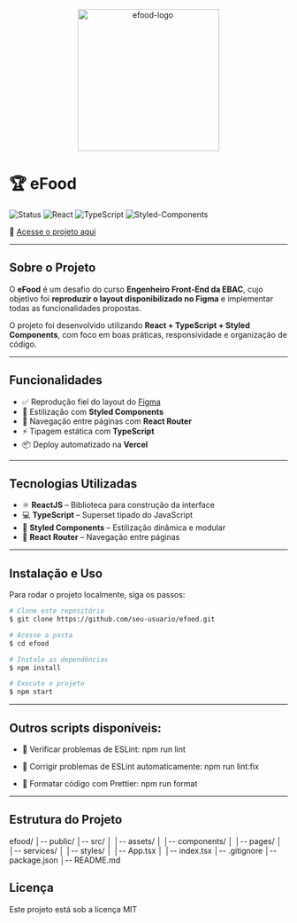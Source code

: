 <div align="center"> 
  <img width="256" height="256" src="https://img.icons8.com/arcade/512/restaurant.png" alt="efood-logo" />
</div>

# 🏆 eFood

![Status](https://img.shields.io/badge/STATUS-Concluído-green?style=for-the-badge)
![React](https://img.shields.io/badge/React-18-61DAFB?style=for-the-badge&logo=react&logoColor=white)
![TypeScript](https://img.shields.io/badge/TypeScript-4.0-blue?style=for-the-badge&logo=typescript&logoColor=white)
![Styled-Components](https://img.shields.io/badge/Styled--Components-DB7093?style=for-the-badge&logo=styled-components&logoColor=white)

🔗 [Acesse o projeto aqui](https://seu-deploy-vercel.app)

---

## Sobre o Projeto

O **eFood** é um desafio do curso **Engenheiro Front-End da EBAC**, cujo objetivo foi **reproduzir o layout disponibilizado no Figma** e implementar todas as funcionalidades propostas.  

O projeto foi desenvolvido utilizando **React + TypeScript + Styled Components**, com foco em boas práticas, responsividade e organização de código.

---

## Funcionalidades

- ✅ Reprodução fiel do layout do [Figma](https://www.figma.com/file/JjduV2Tg713TzYUUsees8b/efood?type=design)  
- 🎨 Estilização com **Styled Components**  
- 🚦 Navegação entre páginas com **React Router**  
- ⚡ Tipagem estática com **TypeScript**  
- 📦 Deploy automatizado na **Vercel**  

---

## Tecnologias Utilizadas

- ⚛ **ReactJS** – Biblioteca para construção da interface  
- 💻 **TypeScript** – Superset tipado do JavaScript  
- 🎨 **Styled Components** – Estilização dinâmica e modular  
- 🚦 **React Router** – Navegação entre páginas  

---

## Instalação e Uso

Para rodar o projeto localmente, siga os passos:

```bash
# Clone este repositório
$ git clone https://github.com/seu-usuario/efood.git

# Acesse a pasta
$ cd efood

# Instale as dependências
$ npm install

# Execute o projeto
$ npm start
```

---

## Outros scripts disponíveis:

- 🔎 Verificar problemas de ESLint: npm run lint

- 🔧 Corrigir problemas de ESLint automaticamente: npm run lint:fix

- 🎯 Formatar código com Prettier: npm run format

---

## Estrutura do Projeto

efood/
│-- public/
│-- src/
│   │-- assets/
│   │-- components/
│   │-- pages/
│   │-- services/
│   │-- styles/
│   │-- App.tsx
│   │-- index.tsx
│-- .gitignore
│-- package.json
│-- README.md

## Licença

Este projeto está sob a licença MIT
